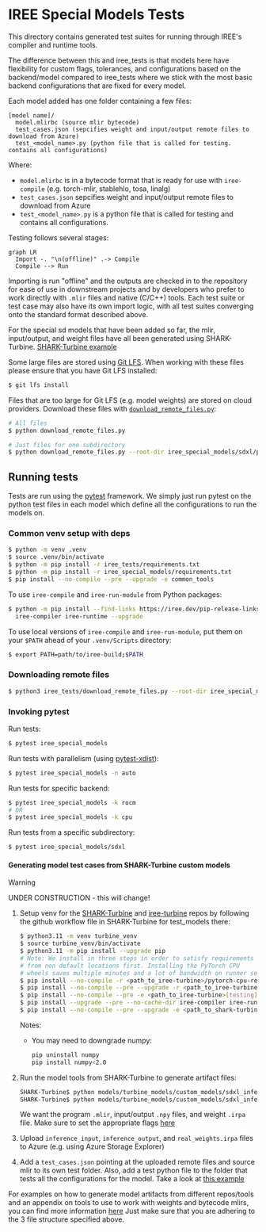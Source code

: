 # IREE Special Models Tests

This directory contains generated test suites for running through IREE's
compiler and runtime tools.

The difference between this and iree_tests is that models here have flexibility for custom flags, tolerances, and configurations based on the backend/model compared to iree_tests where we stick with the 
most basic backend configurations that are fixed for every model.

Each model added has one folder containing a few files:

```
[model name]/
  model.mlirbc (source mlir bytecode)
  test_cases.json (sepcifies weight and input/output remote files to download from Azure)
  test_<model_name>.py (python file that is called for testing. contains all configurations)
```

Where:

* `model.mlirbc` is in a bytecode format that is ready for use with `iree-compile`
  (e.g. torch-mlir, stablehlo, tosa, linalg)
* `test_cases.json` sepcifies weight and input/output remote files to download from Azure
* `test_<model_name>.py` is a python file that is called for testing and contains all configurations.

Testing follows several stages:

```mermaid
graph LR
  Import -. "\n(offline)" .-> Compile
  Compile --> Run
```

Importing is run "offline" and the outputs are checked in to the repository for
ease of use in downstream projects and by developers who prefer to work directly
with `.mlir` files and native (C/C++) tools. Each test suite or test case may
also have its own import logic, with all test suites converging onto the
standard format described above.

For the special sd models that have been added so far, the mlir, input/output, and weight files
have all been generated using SHARK-Turbine. [SHARK-Turbine example](https://github.com/nod-ai/SHARK-Turbine/tree/main/models/turbine_models/custom_models/sdxl_inference)

Some large files are stored using [Git LFS](https://git-lfs.com/). When working
with these files please ensure that you have Git LFS installed:

```bash
$ git lfs install
```

Files that are too large for Git LFS (e.g. model weights) are stored on cloud
providers. Download these files with
[`download_remote_files.py`](./download_remote_files.py):

```bash
# All files
$ python download_remote_files.py

# Just files for one subdirectory
$ python download_remote_files.py --root-dir iree_special_models/sdxl/prompt-encoder
```

## Running tests

Tests are run using the [pytest](https://docs.pytest.org/en/stable/) framework.
We simply just run pytest on the python test files in each model which define all the configurations
to run the models on.

### Common venv setup with deps

```bash
$ python -m venv .venv
$ source .venv/bin/activate
$ python -m pip install -r iree_tests/requirements.txt
$ python -m pip install -r iree_special_models/requirements.txt
$ pip install --no-compile --pre --upgrade -e common_tools
```

To use `iree-compile` and `iree-run-module` from Python packages:

```bash
$ python -m pip install --find-links https://iree.dev/pip-release-links.html \
  iree-compiler iree-runtime --upgrade
```

To use local versions of `iree-compile` and `iree-run-module`, put them on your
`$PATH` ahead of your `.venv/Scripts` directory:

```bash
$ export PATH=path/to/iree-build;$PATH
```

### Downloading remote files

```bash
$ python3 iree_tests/download_remote_files.py --root-dir iree_special_models
```

### Invoking pytest

Run tests:

```bash
$ pytest iree_special_models
```

Run tests with parallelism (using
[pytest-xdist](https://pypi.org/project/pytest-xdist/)):

```bash
$ pytest iree_special_models -n auto
```

Run tests for specific backend:

```bash
$ pytest iree_special_models -k rocm
# OR
$ pytest iree_special_models -k cpu
```

Run tests from a specific subdirectory:

```bash
$ pytest iree_special_models/sdxl
```

#### Generating model test cases from SHARK-Turbine custom models

> [!WARNING]
> UNDER CONSTRUCTION - this will change!

1. Setup venv for the [SHARK-Turbine](https://github.com/nod-ai/SHARK-Turbine) and [iree-turbine](https://github.com/iree-org/iree-turbine) repos by following the github workflow file in SHARK-Turbine for test_models there:

    ```bash
    $ python3.11 -m venv turbine_venv
    $ source turbine_venv/bin/activate
    $ python3.11 -m pip install --upgrade pip
    # Note: We install in three steps in order to satisfy requirements
    # from non default locations first. Installing the PyTorch CPU
    # wheels saves multiple minutes and a lot of bandwidth on runner setup.
    $ pip install --no-compile -r <path_to_iree-turbine>/pytorch-cpu-requirements.txt
    $ pip install --no-compile --pre --upgrade -r <path_to_iree-turbine>/requirements.txt
    $ pip install --no-compile --pre -e <path_to_iree-turbine>[testing]
    $ pip install --upgrade --pre --no-cache-dir iree-compiler iree-runtime -f https://iree.dev/      pip-release-links.html
    $ pip install --no-compile --pre --upgrade -e <path_to_shark-turbine>/models -r <path_to_shark-turbine>/models/requirements.txt
    ```

    Notes:

    * You may need to downgrade numpy:

        ```bash
        pip uninstall numpy
        pip install numpy<2.0
        ```

2. Run the model tools from SHARK-Turbine to generate artifact files:

    ```bash
    SHARK-Turbine$ python models/turbine_models/custom_models/sdxl_inference/clip.py
    SHARK-Turbine$ python models/turbine_models/custom_models/sdxl_inference/clip_runner.py
    ```

    We want the program `.mlir`, input/output `.npy` files, and weight `.irpa` file.
    Make sure to set the appropriate flags [here](https://github.com/nod-ai/SHARK-Turbine/blob/main/models/turbine_models/custom_models/sdxl_inference/sdxl_cmd_opts.py) 

4. Upload `inference_input`, `inference_output`, and `real_weights.irpa` files
   to Azure (e.g. using Azure Storage Explorer)

5. Add a `test_cases.json` pointing at the uploaded remote files and source mlir to its own test folder. Also, add a test python file to the folder that tests all the configurations for the model. Take a look at [this example](/iree_special_models/sdxl/prompt-encoder/test_clip.py)

For examples on how to generate model artifacts from different repos/tools and an appendix on tools to use to work with weights and bytecode mlirs, you can find more information [here](/iree_tests/README.md) Just make sure that you are adhering to the 3 file structure specified above.
